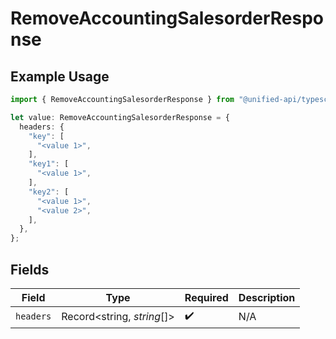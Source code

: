 # RemoveAccountingSalesorderResponse

## Example Usage

```typescript
import { RemoveAccountingSalesorderResponse } from "@unified-api/typescript-sdk/sdk/models/operations";

let value: RemoveAccountingSalesorderResponse = {
  headers: {
    "key": [
      "<value 1>",
    ],
    "key1": [
      "<value 1>",
    ],
    "key2": [
      "<value 1>",
      "<value 2>",
    ],
  },
};
```

## Fields

| Field                      | Type                       | Required                   | Description                |
| -------------------------- | -------------------------- | -------------------------- | -------------------------- |
| `headers`                  | Record<string, *string*[]> | :heavy_check_mark:         | N/A                        |